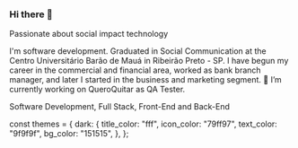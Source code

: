 ### Hi there 👋

Passionate about social impact technology

I'm software development. Graduated in Social Communication at the Centro Universitário Barão de Mauá in Ribeirão Preto - SP. I have begun my career in the commercial and financial area, worked as bank branch manager, and later I started in the business and marketing segment.
🔭 I’m currently working on QueroQuitar as QA Tester.


Software Development, Full Stack, Front-End and Back-End

const themes = {
  dark: {
    title_color: "fff",
    icon_color: "79ff97",
    text_color: "9f9f9f",
    bg_color: "151515",
  },
};
